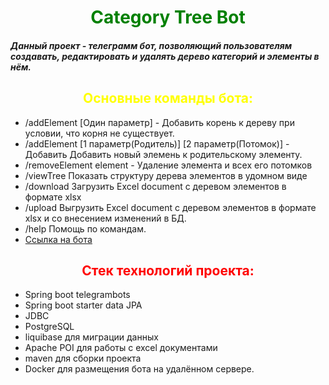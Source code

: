 <h1 style="color: green" align="center">Category Tree Bot</h1>

<h5>Данный проект - телеграмм бот, позволяющий пользователям
создавать, редактировать и удалять дерево категорий
и элементы в нём.</h5>

<h2 style="color: yellow" align="center">Основные команды бота:</h2>

- /addElement [Один параметр]  - Добавить корень к дереву при
 условии, что корня не существует.
- /addElement [1 параметр(Родитель)] [2 параметр(Потомок)] - Добавить
Добавить новый элемень к родительскому элементу.
- /removeElement element - Удаление элемента и всех его потомков
- /viewTree Показать структуру дерева элементов в удомном виде
- /download Загрузить Excel document с деревом элементов в формате xlsx
- /upload Выгрузить Excel document с деревом элементов в формате xlsx
и со внесением изменений в БД.
- /help Помощь по командам.
- <a href=https://web.telegram.org/k/#@category_of_tree_bot>Ссылка на бота</a>

<h2 style="color: red" align="center">Стек технологий проекта:</h2>

- Spring boot telegrambots
- Spring boot starter data JPA
- JDBC
- PostgreSQL
- liquibase для миграции данных 
- Apache POI для работы с excel документами
- maven для сборки проекта
- Docker для размещения бота на удалённом сервере.
            